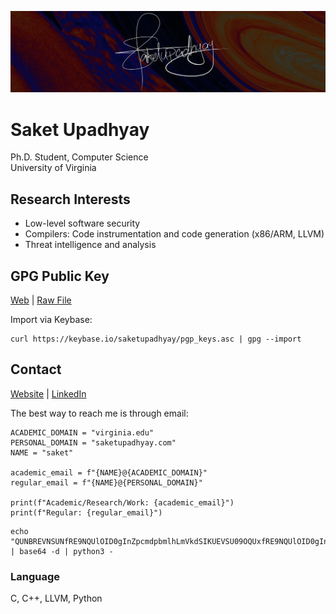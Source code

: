 ![Saket Banner](https://github.com/Saket-Upadhyay/Saket-Upadhyay/blob/master/sakpenback2.jpg)

# Saket Upadhyay

Ph.D. Student, Computer Science  
University of Virginia

## Research Interests
- Low-level software security
- Compilers: Code instrumentation and code generation (x86/ARM, LLVM)
- Threat intelligence and analysis


## GPG Public Key
[Web](https://saket-upadhyay.github.io/pubkey.html) | [Raw File](https://raw.githubusercontent.com/Saket-Upadhyay/Saket-Upadhyay.github.io/master/assets/pubkey/Saket%20Upadhyay_0x59BA0808_public.asc)

Import via Keybase:
```shell
curl https://keybase.io/saketupadhyay/pgp_keys.asc | gpg --import
```

## Contact

[Website](https://saketupadhyay.com) | [LinkedIn](https://www.linkedin.com/in/saketupadhyay/)

The best way to reach me is through email:  
```python3
ACADEMIC_DOMAIN = "virginia.edu"
PERSONAL_DOMAIN = "saketupadhyay.com"
NAME = "saket"

academic_email = f"{NAME}@{ACADEMIC_DOMAIN}"
regular_email = f"{NAME}@{PERSONAL_DOMAIN}"

print(f"Academic/Research/Work: {academic_email}")
print(f"Regular: {regular_email}")
```

```shell
echo "QUNBREVNSUNfRE9NQUlOID0gInZpcmdpbmlhLmVkdSIKUEVSU09OQUxfRE9NQUlOID0gInNha2V0dXBhZGh5YXkuY29tIgpOQU1FID0gInNha2V0IgphY2FkZW1pY19lbWFpbCA9IGYie05BTUV9QHtBQ0FERU1JQ19ET01BSU59IgpyZWd1bGFyX2VtYWlsID0gZiJ7TkFNRX1Ae1BFUlNPTkFMX0RPTUFJTn0iCgpwcmludChmIkFjYWRlbWljL1Jlc2VhcmNoL1dvcms6IHthY2FkZW1pY19lbWFpbH0iKQpwcmludChmIlJlZ3VsYXI6IHtyZWd1bGFyX2VtYWlsfSIpCg==" | base64 -d | python3 -
```

### Language
C, C++, LLVM, Python
